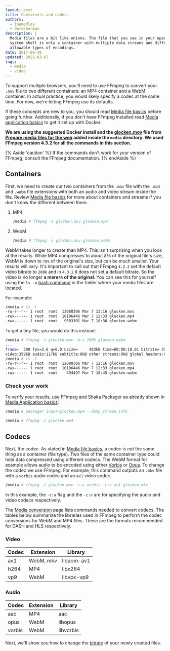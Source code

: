 ```yaml
---
layout: post
title: Containers and codecs
authors:
  - joemedley
  - derekherman
description: |
  Media files are a bit like onions. The file that you see in your operating
  system shell is only a container with multiple data streams and different
  allowable types of encodings.
date: 2017-06-30
updated: 2021-03-07
tags:
  - media
  - video
---
```


To support multiple browsers, you'll need to use FFmpeg to convert your `.mov`
file to two different containers: an MP4 container and a WebM container. In
actual practice, you would likely specify a codec at the same time. For now,
we're letting FFmpeg use its defaults.

If these concepts are new to you, you should read
[Media file basics](/media-file-basics/#containers-and-codecs-and-streams)
before going further. Additionally, if you don't have FFmpeg installed read
[Media application basics](/media-application-basics/#installing-applications-with-docker)
to get it set up with Docker.

**We are using the suggested Docker install and
the [glocken.mov] file from [Prepare media files for the web](/prepare-media/)
added inside the `media` directory. We used FFmpeg version 4.3.2 for all the
commands in this section.**

{% Aside 'caution' %}
If the commands don't work for your version of FFmpeg, consult the FFmpeg
documentation.
{% endAside %}

## Containers

First, we need to create our two containers from the `.mov` file with the `.mp4`
and `.webm` file extensions with both an audio and video stream inside the file.
Review [Media file basics](/media-file-basics/#containers-and-codecs-and-streams)
for more about containers and streams if you don't know the different between
them.

1. MP4

    ```bash
    /media # ffmpeg -i glocken.mov glocken.mp4
    ```

1. WebM

    ```bash
    /media # ffmpeg -i glocken.mov glocken.webm
    ```

WebM takes longer to create than MP4. This isn't surprising when you look at
the results. While MP4 compresses to about `83%` of the original file's
size, WebM is down to `78%` of the original's size, but can be much smaller.
Your results will vary. It's important to call out that FFmpeg `4.2.2` set the
default video bitrate to `200k` and in `4.3.2` it does not set a default bitrate.
So the video is no longer  **a mere`4%` of the original**. You can see this for yourself
using the `ls -a` [bash command] in the folder where your media files are located.

For example:

```bash
/media # ls -l
-rw-r--r-- 1 root  root  12080306 Mar 7 12:16 glocken.mov
-rwx------ 1 root  root  10106446 Mar 7 12:33 glocken.mp4
-rwx------ 1 root  root   9503301 Mar 7 18:30 glocken.webm
```

To get a tiny file, you would do this instead:

```bash
/media # ffmpeg -i glocken.mov -b:v 200k glocken.webm
...
frame=  300 fps=3.6 q=0.0 Lsize=     483kB time=00:00:10.01 bitrate= 395.0kbits/s speed=0.121x
video:359kB audio:117kB subtitle:0kB other streams:0kB global headers:0kB muxing overhead: 1.356068%
/media # ls -l
-rw-r--r-- 1 root  root  12080306 Mar 7 12:16 glocken.mov
-rwx------ 1 root  root  10106446 Mar 7 12:33 glocken.mp4
-rwx------ 1 root  root    494497 Mar 7 18:45 glocken.webm
```

### Check your work

To verify your results, use FFmpeg and Shaka Packager as already shown in
[Media Application basics](/media-application-basics):

```bash
/media # packager input=glocken.mp4 --dump_stream_info
```

```bash
/media # ffmpeg -i glocken.mp4
```

## Codecs

Next, the codec. As stated in [Media file basics](/media-file-basics), a codec
is _not_ the same thing as a container (file type). Two files of the same container
type could hold data compressed using different codecs. The WebM format for example
allows audio to be encoded using either [Vorbis] or [Opus]. To change the codec we
use FFmpeg. For example, this command outputs an `.mkv` file with a `vorbis` audio
codec and an `av1` video codec.

```bash
/media # ffmpeg -i glocken.mov -c:a vorbis -c:v av1 glocken.mkv
```

In this example, the `-c:a` flag and the `-c:v` are for specifying the audio and
video codecs respectively.

The [Media conversion](/media-conversion/#change-characteristics) page lists
commands needed to convert codecs. The tables below summarize the libraries used
in FFmpeg to perform the codec conversions for WebM and MP4 files. These are the
formats recommended for DASH and HLS respectively.

### Video

| Codec | Extension    | Library    |
| ----- | ------------ | ---------- |
| av1   | WebM, mkv    | libaom-av1 |
| h264  | MP4          | libx264    |
| vp9   | WebM         | libvpx-vp9 |

### Audio

| Codec  | Extension | Library    |
| ------ | --------- | ---------- |
| aac    | MP4       | aac        |
| opus   | WebM      | libopus    |
| vorbis | WebM      | libvorbis  |

Next, we'll show you how to change the [bitrate](/bitrate/) of your newly created files.

[glocken.mov]: https://storage.googleapis.com/web-dev-assets/prepare-media/glocken.mov
[bash command]: https://en.wikipedia.org/wiki/Ls
[Vorbis]: https://en.wikipedia.org/wiki/Vorbis
[Opus]: https://en.wikipedia.org/wiki/Opus_(audio_format)
